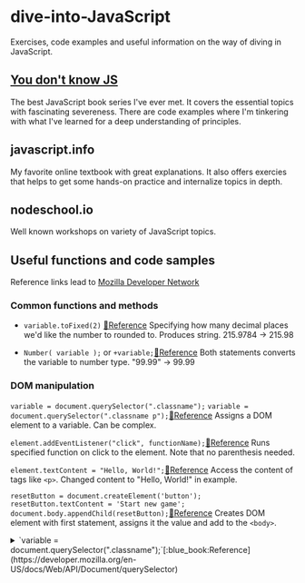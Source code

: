 # dive-into-JavaScript
Exercises, code examples and useful information on the way of diving in JavaScript.

## [You don't know JS](https://github.com/getify/You-Dont-Know-JS)

The best JavaScript book series I've ever met. It covers the essential topics with fascinating severeness.
There are code examples where I'm tinkering with what I've learned for a deep understanding of principles.

## javascript.info

My favorite online textbook with great explanations. It also offers exercies that helps to get some hands-on practice and internalize topics in depth.

## nodeschool.io

Well known workshops on variety of JavaScript topics.

## Useful functions and code samples
Reference links lead to [Mozilla Developer Network](https://developer.mozilla.org/en-US/)

### Common functions and methods

* `variable.toFixed(2)` [:blue_book:Reference](https://developer.mozilla.org/en-US/docs/Web/JavaScript/Reference/Global_Objects/Number/toFixed)
Specifying how many decimal places we'd like the number to rounded to. Produces string.
215.9784 -> 215.98

* `Number( variable );` or `+variable;`[:blue_book:Reference](https://developer.mozilla.org/en-US/docs/Web/JavaScript/Reference/Global_Objects/Number)
Both statements converts the variable to number type.
"99.99" -> 99.99

### DOM manipulation

`variable = document.querySelector(".classname");`
`variable = document.querySelector(".classname p");`[:blue_book:Reference](https://developer.mozilla.org/en-US/docs/Web/API/Document/querySelector)
Assigns a DOM element to a variable. Can be complex.

`element.addEventListener("click", functionName);`[:blue_book:Reference](https://developer.mozilla.org/en-US/docs/Web/API/EventTarget/addEventListener)
Runs specified function on click to the element. Note that no parenthesis needed.

`element.textContent = "Hello, World!";`[:blue_book:Reference](https://developer.mozilla.org/en-US/docs/Web/API/Node/textContent)
Access the content of tags like `<p>`. Changed content to "Hello, World!" in example.

`resetButton = document.createElement('button');
resetButton.textContent = 'Start new game';
document.body.appendChild(resetButton);`[:blue_book:Reference](https://developer.mozilla.org/en-US/docs/Web/API/Document/createElement)
Creates DOM element with first statement, assigns it the value and add to the `<body>`.

<details>
<summary>`variable = document.querySelector(".classname");`[:blue_book:Reference](https://developer.mozilla.org/en-US/docs/Web/API/Document/querySelector)</summary>
<br>
Assigns a DOM element to a variable. Can be complex.
<details>
